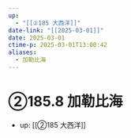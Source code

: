 ```yaml
---
up:
  - "[[②185 大西洋]]"
date-link: "[[2025-03-01]]"
date: 2025-03-01
ctime-p: 2025-03-01T13:08:42
aliases:
  - 加勒比海
---
```


# ②185.8 加勒比海

- up: [[②185 大西洋]]
